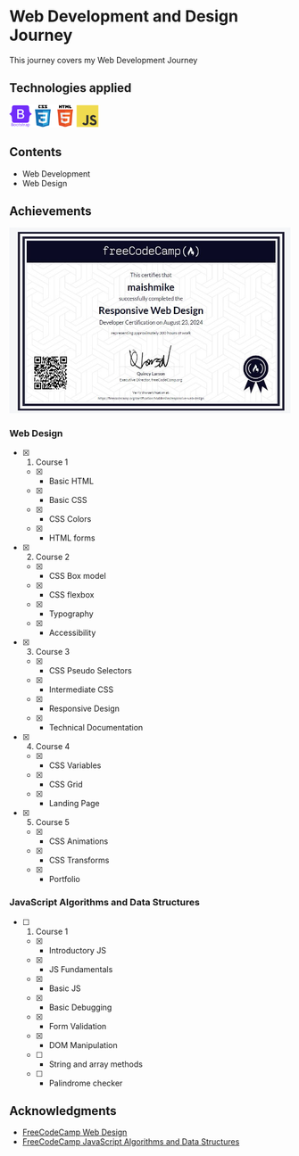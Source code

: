 # Web Development and Design Journey

This journey covers my Web Development Journey

## Technologies applied

<img src="https://raw.githubusercontent.com/devicons/devicon/master/icons/bootstrap/bootstrap-plain-wordmark.svg" alt="bootstrap" width="40" height="40"/><img src="https://raw.githubusercontent.com/devicons/devicon/master/icons/css3/css3-original-wordmark.svg" alt="css3" width="40" height="40"/><img src="https://raw.githubusercontent.com/devicons/devicon/master/icons/html5/html5-original-wordmark.svg" alt="html5" width="40" height="40"/><img src="https://raw.githubusercontent.com/devicons/devicon/master/icons/javascript/javascript-original.svg" alt="javascript" width="40" height="40"/> 

## Contents

- Web Development
- Web Design

## Achievements

![Web Design Certificate](./web-design/fCCCert.jpg)

### Web Design

* [x] 1) Course 1 
   * [x] - Basic HTML
   * [x] - Basic CSS
   * [x] - CSS Colors
   * [x] - HTML forms
* [x] 2) Course 2
   * [x] - CSS Box model
   * [x] - CSS flexbox
   * [x] - Typography
   * [x] - Accessibility
   
* [x] 3) Course 3
   * [x] - CSS Pseudo Selectors
   * [x] - Intermediate CSS
   * [x] - Responsive Design
   * [x] - Technical Documentation
   
* [x] 4) Course 4
   * [x] - CSS Variables
   * [x] - CSS Grid
   * [x] - Landing Page
   
* [x] 5) Course 5
   * [x] - CSS Animations
   * [x] - CSS Transforms
   * [x] - Portfolio

### JavaScript Algorithms and Data Structures

* [ ] 1) Course 1 
   * [x] - Introductory JS
   * [x] - JS Fundamentals
   * [x] - Basic JS
   * [x] - Basic Debugging
   * [x] - Form Validation
   * [x] - DOM Manipulation
   * [ ] - String and array methods
   * [ ] - Palindrome checker

## Acknowledgments

* [FreeCodeCamp Web Design](https://www.freecodecamp.org/learn/2022/responsive-web-design/)
* [FreeCodeCamp JavaScript Algorithms and Data Structures](https://www.freecodecamp.org/learn/javascript-algorithms-and-data-structures-v8/)
